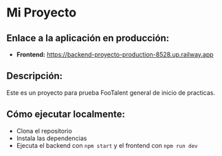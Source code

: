 # Mi Proyecto

## Enlace a la aplicación en producción:
- **Frontend:** https://backend-proyecto-production-8528.up.railway.app

## Descripción:
Este es un proyecto para prueba FooTalent general de inicio de practicas.

## Cómo ejecutar localmente:
- Clona el repositorio
- Instala las dependencias
- Ejecuta el backend con `npm start` y el frontend con `npm run dev`
